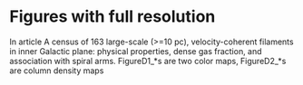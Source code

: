 # Figures with full resolution
In article A census of 163 large-scale (>=10 pc), velocity-coherent filaments in inner Galactic plane: physical properties, dense gas fraction, and association with spiral arms.
FigureD1_*s are two color maps, FigureD2_*s are column density maps
